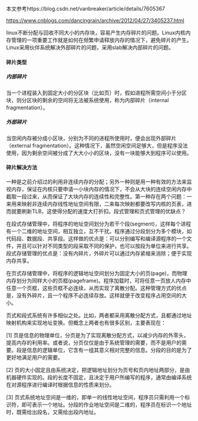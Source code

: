本文参考https://blog.csdn.net/vanbreaker/article/details/7605367

https://www.cnblogs.com/dancingrain/archive/2012/04/27/3405237.html

linux不断分配与回收不同大小的内存块，容易产生内存碎片的问题。Linux内核内存管理的一项重要工作就是如何在频繁申请释放内存的情况下，避免碎片的产生。Linux采用伙伴系统解决外部碎片的问题，采用slab解决内部碎片的问题。

#### 碎片类型
##### 内部碎片
当一个进程装入到固定大小的分区块（比如页）时，假如进程所需空间小于分区块，则分区块的剩余的空间将无法被系统使用，称为内部碎片（internal fragmentation）。
##### 外部碎片
当空闲内存被分成小区块，分别为不同的进程所使用时，便会出现外部碎片（external fragmentation）。这种情况下，虽然空闲空间足够大，但是程序没法使用，因为剩余空间被分成了大大小小的区块，没有一块能够大到程序可以使用。

#### 碎片解决方法
一种是之前介绍过的利用非连续内存的分配；另外一种则是用一种有效的方法来监视内存，保证在内核只要申请一小块内存的情况下，不会从大块的连续空闲内存中截取一段过来，从而保证了大块内存的连续性和完整性。第一种存在两个问题：一来用来映射非连续内存线性地址空间有限，二来每次映射都要改写内核的页表，进而就要刷新TLB，这使得分配的速度大打折扣。段式管理和页式管理的优缺点？

在段式存储管理中，将程序的地址空间划分为若干个段(segment)，这样每个进程有一个二维的地址空间，相互独立，互不干扰。程序通过分段划分为多个模块，如代码段、数据段、共享段。这样做的优点是：可以分别编写和编译源程序的一个文件，并且可以针对不同类型的段采取不同的保护，也可以按段为单位来进行共享。段式存储管理的优点是：没有内碎片，外碎片可以通过内存紧缩来消除；便于实现内存共享。

在页式存储管理中，将程序的逻辑地址空间划分为固定大小的页(page)，而物理内存划分为同样大小的页框(pageframe)。程序加载时，可将任意一页放人内存中任意一个页框，这些页框不必连续，从而实现了离散分配。这种管理方式的优点是，没有外碎片，且一个程序不必连续存放。这样就便于改变程序占用空间的大小。

页式和段式系统有许多相似之处。比如，两者都采用离散分配方式，且都通过地址映射机构来实现地址变换。但概念上两者也有很多区别，主要表现在： 

[1] 页是信息的物理单位，分页是为了实现离散分配方式，以减少内存的外零头，提高内存的利用率。或者说，分页仅仅是由于系统管理的需要，而不是用户的需要。段是信息的逻辑单位，它含有一组其意义相对完整的信息。分段的目的是为了更好地满足用户的需要。

[2] 页的大小固定且由系统决定，把逻辑地址划分为页号和页内地址两部分，是由机器硬件实现的。段的长度不固定，且决定于用户所编写的程序，通常由编译系统在对源程序进行编译时根据信息的性质来划分。

[3] 页式系统地址空间是一维的，即单一的线性地址空间，程序员只需利用一个标识符，即可表示一个地址。分段的作业地址空间是二维的，程序员在标识一个地址时，既需给出段名，又需给出段内地址。